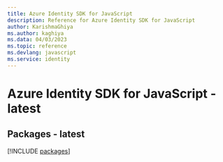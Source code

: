 ```yaml
---
title: Azure Identity SDK for JavaScript
description: Reference for Azure Identity SDK for JavaScript
author: KarishmaGhiya
ms.author: kaghiya
ms.data: 04/03/2023
ms.topic: reference
ms.devlang: javascript
ms.service: identity
---
```

# Azure Identity SDK for JavaScript - latest
## Packages - latest
[!INCLUDE [packages](identity-index.md)]